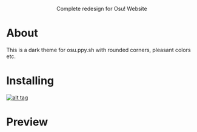 <div align="center">
  <img src="https://izuki.s-ul.eu/6ZNpfq61" alt="">
</div>
<br>
<div align="center"">
  Complete redesign for Osu! Website
</div>

# About

This is a dark theme for osu.ppy.sh with rounded corners, pleasant colors etc.

# Installing

[![alt tag](https://img.shields.io/badge/Install%20directly%20with-Stylus-%233daee9?style=for-the-badge)](https://userstyles.world/style/21467/osuwebsite-redesign-dark-theme)


# Preview

<img src="https://izuki.s-ul.eu/IBhFeJco" alt="">
